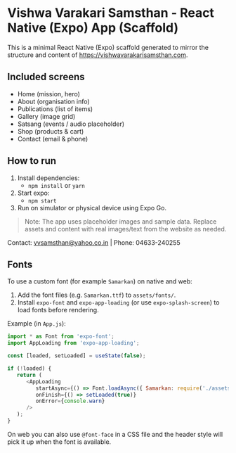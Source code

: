 
# Vishwa Varakari Samsthan - React Native (Expo) App (Scaffold)

This is a minimal React Native (Expo) scaffold generated to mirror the structure and content of https://vishwavarakarisamsthan.com.

## Included screens
- Home (mission, hero)
- About (organisation info)
- Publications (list of items)
- Gallery (image grid)
- Satsang (events / audio placeholder)
- Shop (products & cart)
- Contact (email & phone)

## How to run
1. Install dependencies:
   - `npm install` or `yarn`
2. Start expo:
   - `npm start`
3. Run on simulator or physical device using Expo Go.

> Note: The app uses placeholder images and sample data. Replace assets and content with real images/text from the website as needed.

Contact: vvsamsthan@yahoo.co.in | Phone: 04633-240255

## Fonts

To use a custom font (for example `Samarkan`) on native and web:

1. Add the font files (e.g. `Samarkan.ttf`) to `assets/fonts/`.
2. Install `expo-font` and `expo-app-loading` (or use `expo-splash-screen`) to load fonts before rendering.

Example (in `App.js`):

```js
import * as Font from 'expo-font';
import AppLoading from 'expo-app-loading';

const [loaded, setLoaded] = useState(false);

if (!loaded) {
   return (
      <AppLoading
         startAsync={() => Font.loadAsync({ Samarkan: require('./assets/fonts/Samarkan.ttf') })}
         onFinish={() => setLoaded(true)}
         onError={console.warn}
      />
   );
}
```

On web you can also use `@font-face` in a CSS file and the header style will pick it up when the font is available.
